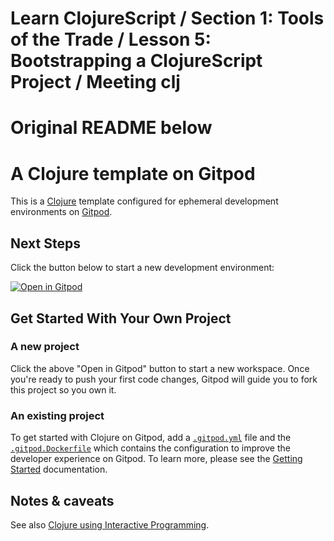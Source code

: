 # Learn ClojureScript / Section 1: Tools of the Trade / Lesson 5: Bootstrapping a ClojureScript Project / Meeting clj

# Original README below

# A Clojure template on Gitpod

This is a [Clojure](https://clojure.org/) template configured for ephemeral development environments on [Gitpod](https://www.gitpod.io/).

## Next Steps

Click the button below to start a new development environment:

[![Open in Gitpod](https://gitpod.io/button/open-in-gitpod.svg)](https://gitpod.io/#https://github.com/gitpod-io/template-clojure)

## Get Started With Your Own Project

### A new project

Click the above "Open in Gitpod" button to start a new workspace. Once you're ready to push your first code changes, Gitpod will guide you to fork this project so you own it.

### An existing project

To get started with Clojure on Gitpod, add a [`.gitpod.yml`](./.gitpod.yml) file and the [`.gitpod.Dockerfile`](./.gitpod.Dockerfile) which contains the configuration to improve the developer experience on Gitpod. To learn more, please see the [Getting Started](https://www.gitpod.io/docs/getting-started) documentation.

## Notes & caveats

See also [Clojure using Interactive Programming](https://github.com/PEZ/rich4clojure).
